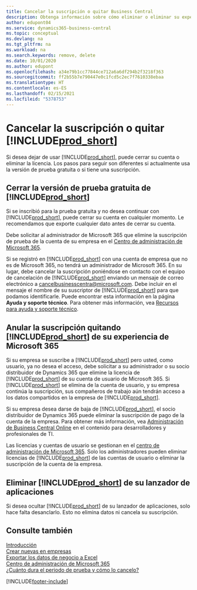 ```yaml
---
title: Cancelar la suscripción o quitar Business Central
description: Obtenga información sobre cómo eliminar o eliminar su experiencia de Business Central si tiene una suscripción de prueba o si tiene una suscripción paga.
author: edupont04
ms.service: dynamics365-business-central
ms.topic: conceptual
ms.devlang: na
ms.tgt_pltfrm: na
ms.workload: na
ms.search.keywords: remove, delete
ms.date: 10/01/2020
ms.author: edupont
ms.openlocfilehash: a34e79b1cc77844ce712a6a6df294b2f3218f363
ms.sourcegitcommit: ff2b55b7e790447e0c1fcd5c2ec7f7610338ebaa
ms.translationtype: HT
ms.contentlocale: es-ES
ms.lasthandoff: 02/15/2021
ms.locfileid: "5378753"
---
```

# <a name="unsubscribe-or-remove-prod_short"></a>Cancelar la suscripción o quitar [!INCLUDE[prod_short](includes/prod_short.md)]

Si desea dejar de usar [!INCLUDE[prod_short](includes/prod_short.md)], puede cerrar su cuenta o eliminar la licencia. Los pasos para seguir son diferentes si actualmente usa la versión de prueba gratuita o si tiene una suscripción.  

## <a name="closing-your-free-trial-of-prod_short"></a>Cerrar la versión de prueba gratuita de [!INCLUDE[prod_short](includes/prod_short.md)]

Si se inscribió para la prueba gratuita y no desea continuar con [!INCLUDE[prod_short](includes/prod_short.md)], puede cerrar su cuenta en cualquier momento. Le recomendamos que exporte cualquier dato antes de cerrar su cuenta. 

Debe solicitar al administrador de Microsoft 365 que elimine la suscripción de prueba de la cuenta de su empresa en el [Centro de administración de Microsoft 365](https://admin.microsoft.com/).  

Si se registró en [!INCLUDE[prod_short](includes/prod_short.md)] con una cuenta de empresa que no es de Microsoft 365, no tendrá un administrador de Microsoft 365. En su lugar, debe cancelar la suscripción poniéndose en contacto con el equipo de cancelación de [!INCLUDE[prod_short](includes/prod_short.md)] enviando un mensaje de correo electrónico a [cancelbusinesscentra@microsoft.com](mailto:cancelbusinesscentra@microsoft.com). Debe incluir en el mensaje el nombre de su suscriptor de [!INCLUDE[prod_short](includes/prod_short.md)] para que podamos identificarle. Puede encontrar esta información en la página **Ayuda y soporte técnico**. Para obtener más información, vea [Recursos para ayuda y soporte técnico](product-help-and-support.md).  

## <a name="unsubscribing-by-removing-prod_short-from-your-microsoft-365-experience"></a>Anular la suscripción quitando [!INCLUDE[prod_short](includes/prod_short.md)] de su experiencia de Microsoft 365

Si su empresa se suscribe a [!INCLUDE[prod_short](includes/prod_short.md)] pero usted, como usuario, ya no desea el acceso, debe solicitar a su administrador o su socio distribuidor de Dynamics 365 que elimine la licencia de [!INCLUDE[prod_short](includes/prod_short.md)] de su cuenta de usuario de Microsoft 365. Si [!INCLUDE[prod_short](includes/prod_short.md)] se elimina de la cuenta de usuario, y su empresa continúa la suscripción, sus compañeros de trabajo aún tendrán acceso a los datos compartidos en la empresa de [!INCLUDE[prod_short](includes/prod_short.md)].  

Si su empresa desea darse de baja de [!INCLUDE[prod_short](includes/prod_short.md)], el socio distribuidor de Dynamics 365 puede eliminar la suscripción de pago de la cuenta de la empresa. Para obtener más información, vea [Administración de Business Central Online](/dynamics365/business-central/dev-itpro/administration/tenant-administration) en el contenido para desarrolladores y profesionales de TI.  

Las licencias y cuentas de usuario se gestionan en el [centro de administración de Microsoft 365](https://admin.microsoft.com/). Solo los administradores pueden eliminar licencias de [!INCLUDE[prod_short](includes/prod_short.md)] de las cuentas de usuario o eliminar la suscripción de la cuenta de la empresa.  

## <a name="removing-prod_short-from-your-app-launcher"></a>Eliminar [!INCLUDE[prod_short](includes/prod_short.md)] de su lanzador de aplicaciones
Si desea ocultar [!INCLUDE[prod_short](includes/prod_short.md)] de su lanzador de aplicaciones, solo hace falta desanclarlo. Esto no elimina datos ni cancela su suscripción.  

## <a name="see-also"></a>Consulte también
[Introducción](product-get-started.md)  
[Crear nuevas en empresas](about-new-company.md)  
[Exportar los datos de negocio a Excel](about-export-data.md)  
[Centro de administración de Microsoft 365](https://admin.microsoft.com/)  
[¿Cuánto dura el periodo de prueba y cómo lo cancelo?](https://community.dynamics.com/business/b/financials/archive/2016/11/28/how-long-is-the-trial-period-and-how-do-i-cancel)  


[!INCLUDE[footer-include](includes/footer-banner.md)]